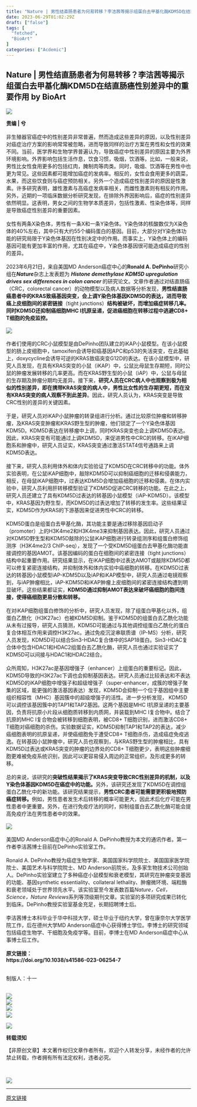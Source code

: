 ```yaml
---
title: "Nature | 男性结直肠患者为何易转移？李洁茜等揭示组蛋白去甲基化酶KDM5D在结直肠癌性别差异中的重要作用"
date: 2023-06-29T01:02:29Z
draft: ["false"]
tags: [
  "fetched",
  "BioArt"
]
categories: ["Acdemic"]
---
```

Nature | 男性结直肠患者为何易转移？李洁茜等揭示组蛋白去甲基化酶KDM5D在结直肠癌性别差异中的重要作用 by BioArt
------
<div><p data-mpa-powered-by="yiban.io"><img data-backh="86" data-backw="562" data-ratio="0.153125" data-src="https://mmbiz.qpic.cn/mmbiz_gif/PlqGiacEDZrl6ZIRYNQA4RCImTMicRrbv5sPcELibpQBIhP5NZojwrw88POsJPxkSBTtianhPFh8odYBjPGicPd0pCg/640?wx_fmt=gif" data-type="gif" data-w="640" src="https://mmbiz.qpic.cn/mmbiz_gif/PlqGiacEDZrl6ZIRYNQA4RCImTMicRrbv5sPcELibpQBIhP5NZojwrw88POsJPxkSBTtianhPFh8odYBjPGicPd0pCg/640?wx_fmt=gif"></p><section><span><strong><span>责编 | 兮</span></strong></span></section><section><span><strong><span><br></span></strong></span></section><section><span>非生殖器官癌症中的性别差异非常普遍，然而造成这些差异的原因，以及性别差异对癌症治疗方案的影响常常被忽略，进而导致同样的治疗方案在男性和女性的效果不同。当前，医学界和生物学界普遍认为，导致癌症中性别差异的原因主要为外界环境影响。外界影响包括生活作息，饮食习惯，吸烟，饮酒等。比如，一般来说，男性比女性食用更多的包括红肉，腌制肉等肉类。同时，吸烟、饮酒等在男性中也更为常见。这些因素都可能增加癌症的发病率。相反的，女性会食用更多的蔬菜，水果，而这些饮食则与癌症预防相关。另外一个造成癌症性别差异的原因是性激素。许多研究表明，雄性激素与高癌症发病率相关，而雌性激素则有相反的作用。另外，近期的一项临床数据分析研究发现，在排除外界因影响后，癌症的性别差异依然明显。这表明，男女之间的生物学本质差异，包括性激素、性染色体等，同样是导致癌症性别差异的重要因素。</span></section><section><span><br></span></section><section><span>女性有两条X染色体，男性有一条X和一条Y染色体。Y染色体的核酸数仅为X染色体的40%左右，其中只有大约55个编码蛋白的基因。目前，大部分对Y染色体功能的研究局限于Y染色体基因在性别决定中的作用。而事实上，Y染色体上的编码基因可能有更加丰富的作用，尤其在癌症中，Y染色体基因很可能造成癌症的性别的差异。</span></section><section><span><br></span></section><section><span>2023年6月21日，来自美国MD Anderson癌症中心的<strong>Ronald A. DePinho</strong>研究小组在<strong><em>Nature</em></strong>杂志上发表题为 </span><span><em><strong>Histone demethylase KDM5D upregulation drives sex differences in colon cancer </strong></em></span><span>的研究论文。文章作者通过对结直肠癌</span><span>（CRC，colorectal cancer）</span><span>的动物模型以及病人数据等分析发现，</span><span><strong>男性结直肠癌患者中的KRAS致癌基因突变，会上调Y染色体基因KDM5D的表达，进而导致癌上皮细胞间的紧密链接</strong></span><span>（tight junctions）</span><span><strong><span>结构被破坏，而增加癌症转移几率。同时KDM5D还抑制癌细胞MHC I抗原呈递，促进癌细胞在转移过程中逃避CD8+ T细胞的免疫监控。</span></strong></span></section><section><span><br></span></section><section><img data-backh="188" data-backw="545" data-ratio="0.34444444444444444" data-src="https://mmbiz.qpic.cn/mmbiz_png/PlqGiacEDZrlgoj31ZJmetxEepvtZToWdcjqD7tJ9Z9mhN7VWORLgasGQElJVXbX6yD1tSUXzk7NPE1hpPa7NTg/640?wx_fmt=png" data-type="png" data-w="1080" src="https://mmbiz.qpic.cn/mmbiz_png/PlqGiacEDZrlgoj31ZJmetxEepvtZToWdcjqD7tJ9Z9mhN7VWORLgasGQElJVXbX6yD1tSUXzk7NPE1hpPa7NTg/640?wx_fmt=png"></section><section><span><br></span></section><section><span>作者们使用的CRC小鼠模型是由DePinho团队建立的iKAP小鼠模型。在该小鼠模型的肠上皮细胞中，tamoxifen会诱导抑癌基因APC和p53的失活突变，在此基础上，doxycycline会诱导可逆的KRAS致癌突变G12D的表达。在该小鼠模型中，研究人员发现，在具有KRAS突变的小鼠</span><span>（iKAP）</span><span>中，公鼠比母鼠生存期短，同时公鼠的肿瘤发展转移的几率更高。而在KRAS野生型的小鼠</span><span>（iAP）</span><span>中，公鼠与母鼠的生存期及肿瘤分期均无差异。接下来，<strong>研究人员在CRC病人中也观察到极为相似的性别差异，即在携带KRAS突变的病人中，男性比女性的生存期更短，而在没有KRAS突变的病人观察不到此差异</strong>。因此，研究人员认为，KRAS突变是导致CRC性别的差异的关键因素。</span></section><section><span><br></span></section><section><span>于是，研究人员对iKAP小鼠肿瘤的转录组进行分析。通过比较原位肿瘤和转移肿瘤，及KRAS突变肿瘤和KRAS野生型的肿瘤，他们锁定了一个Y染色体基因KDM5D。KDM5D表达在转移瘤中上调，同时KRAS突变也会上调KDM5D表达。因此，KRAS突变有可能通过上调KDM5D，来促进男性中CRC的转移。在iKAP细胞系和肿瘤中，研究人员证实，KRAS突变通过激活STAT4信号通路来上调KDM5D表达。</span></section><section><span><br></span></section><section><span>接下来，研究人员利用体外和体内实验验证了KDM5D在CRC转移中的功能。体外实验表明，在公鼠iKAP细胞中，敲除KDM5D可以抑制癌细胞的迁移和侵袭能力，相反，在母鼠iKAP细胞中，过表达KDM5D会增加癌细胞的迁移和侵袭。在体内实验中，研究人员利用肝转移模型验证了KDM5D促进CRC转移的功能。在此之上，研究人员还建立了具有KDM5D过表达的转基因小鼠模型</span><span>（iAP-KDM5D）</span><span>。该模型中，KRAS基因为野生型，而KDM5D的过表达增加了转移的发生率。这些结果证实，KDM5D作为KRAS的下游基因来促进男性中CRC的转移。</span></section><section><span><br></span></section><section><span>KDM5D蛋白是组蛋白去甲基化酶，其功能主要是通过移除基因启动子</span><span>（promoter）</span><span>上的H3K4me2和H3K4me3来抑制基因表达。因此，研究人员通过对KDM5D野生型和KDM5D敲除的公鼠iKAP细胞进行转录组测序和组蛋白修饰组测序</span><span>（H3K4me2/3 ChIP-seq）</span><span>，发现了一个受KDM5D组蛋白去甲基化酶功能直接调控的基因AMOT。该基因编码的蛋白在细胞间的紧密连接</span><span>（tight junctions）</span><span>结构中起重要作用。研究结果显示，在iKAP细胞中过表达AMOT或敲除KDM5D都可以修复紧密连接结构，并抑制体外和体内实验中癌细胞的转移。在KDM5D过表达的转基因小鼠模型iAP-KDM5D以及iAP和iKAP模型中，研究人员通过电镜观察到，与iAP肿瘤相比，iAP-KDM5D和iKAP肿瘤上皮细胞间的紧密连接结构遭到明显破坏。这些结果都证实，<strong>KDM5D通过抑制AMOT表达来破坏癌细胞的胞间连接，使得癌细胞更易分散和转移。</strong></span></section><section><span><br></span></section><section><span>在对iKAP细胞组蛋白修饰的分析中，研究人员发现，除了组蛋白甲基化以外，组蛋白乙酰化</span><span>（H3K27ac）</span><span>也被KDM5D抑制。鉴于KDM5D的组蛋白去乙酰化功能从未有过报导，研究人员猜测，KDM5D可能通过与其他调控组蛋白乙酰化的蛋白复合体相互作用来调控H3K27ac。通过免疫沉淀串联质谱</span><span>（IP-MS）</span><span>分析，研究人员发现，KDM5D可以结合Sin3-HDAC复合体中的SAP18蛋白。Sin3-HDAC复合体中包含HDAC1和HDAC2组蛋白去乙酰化酶，研究人员也通过实验证实了KDM5D可以间接与HDAC1和HDAC2结合。</span></section><section><span><br></span></section><section><span>众所周知，H3K27ac是基因增强子</span><span>（enhancer）</span><span>上组蛋白的重要标记。因此，KDM5D导致的H3K27ac下调也会抑制基因表达。研究人员通过比较表达和不表达KDM5D的iKAP细胞中增强子和超级增强子</span><span>（super-enhancer，成簇的增强子聚集的区域，能更强的激活基因表达）</span><span>发现，KDM5D会抑制一个位于基因组中主要组织相容性</span><span>（MHC）</span><span>基因簇中的超级增强子的活性。进一步分析发现， KDM5D可以调控该基因簇中的TAP1和TAP2基因。这两个基因是MHC I抗原呈递的主要基因，负责将抗原小片段从细胞质转移到内质网，并装载到MHC I复合物中。结合了抗原的MHC I复合物会被转移到细胞表明，被CD8+ T细胞识别，进而激活CD8+ T细胞对癌细胞的杀伤。实验数据证实，KDM5D抑制TAP1和TAP2的表达，减少癌细胞表明的抗原呈递，并使癌细胞免于遭受CD8+ T细胞杀伤，造成癌症免疫逃逸。在转基因小鼠肿瘤中，研究人员也观察到，与KRAS野生型的肿瘤相比，具有KDM5D过表达或KRAS突变的肿瘤的边界处的CD8+ T细胞更少，表明这些肿瘤细胞更难被免疫系统识别，因此可以更容易侵入周边的正常组织，及形成更多的转移。</span></section><section><span><br></span></section><section><span>总的来说，该研究的</span><span><strong>突破性结果揭示了KRAS突变导致CRC性别差异的机制，以及Y染色体基因KDM5D在癌症中的功能。</strong></span><span>另外，该研究还发现了KDM5D在调控组蛋白乙酰化中的新功能。该研究结果提示，</span><span><strong>男性CRC患者可能需要更积极地预防癌症转移。</strong></span><span>例如，男性患者发生术后转移的概率可能更大，因此术后化疗可能在男性患者中更重要。另外，在进行免疫疗法的同时，抑制组蛋白去乙酰化酶可能会提高免疫疗法在男性患者中的效果。</span></section><section><span><br></span></section><section><img data-ratio="0.8884615384615384" data-src="https://mmbiz.qpic.cn/mmbiz_png/PlqGiacEDZrlgoj31ZJmetxEepvtZToWdBLm09UzQNmdicD4B4dibicYTeCzZYFwdd0a0wYO4Fu2Mu4eckhcbIiaMqA/640?wx_fmt=png" data-type="png" data-w="1040" src="https://mmbiz.qpic.cn/mmbiz_png/PlqGiacEDZrlgoj31ZJmetxEepvtZToWdBLm09UzQNmdicD4B4dibicYTeCzZYFwdd0a0wYO4Fu2Mu4eckhcbIiaMqA/640?wx_fmt=png"></section><section><br></section><section><span>美国MD Anderson癌症中心的Ronald A. DePinho教授为本文的通讯作者。第一作者李洁茜博士目前在DePinho实验室工作。</span></section><section><span><br></span></section><section><span>Ronald A. DePinho教授为癌症生物学家、美国国家科学院院士、美国国家医学院院士、美国艺术与科学院院士、MD Anderson前院长，及多家生物技术公司创始人。DePinho实验室建立了多种癌症小鼠模型和衰老模型，其研究在肿瘤突变基因的功能、基因synthetic essentiality、collateral lethality、肿瘤微环境、端粒酶和衰老领域处于世界领先水平。该实验室至今发表数百篇<em>Nature，Cell，Science，Nature Reviews</em>系列等顶级期刊文章。实验室的多项研究成果已转化到临床。DePinho教授实验室基金充足，长期招聘博士后。</span></section><section><span><br></span></section><section><span>李洁茜博士本科毕业于华中科技大学，硕士毕业于纽约大学，曾在康奈尔大学医学院工作，后在德州大学MD Anderson癌症中心获得博士学位。李博士的研究领域包括癌症生物学、干细胞及免疫学等。目前，李博士在MD Anderson癌症中心从事博士后工作。</span></section><section><br></section><section><span><strong>原文链接：</strong></span></section><section><span><strong>https://doi.org/10.1038/s41586-023-06254-7</strong></span></section><section><br></section><p><span>制版人：十一</span></p><section><br></section><section><a target="_blank" href="https://mp.weixin.qq.com/s?__biz=MzA3MzQyNjY1MQ==&amp;mid=2652589004&amp;idx=4&amp;sn=d391e0beef479ade335beb59276cd758&amp;scene=21#wechat_redirect" textvalue="你已选中了添加链接的内容" linktype="text" imgurl="" imgdata="null" tab="innerlink" data-linktype="1"><span data-positionback="static"><img data-backh="71" data-backw="562" data-cropselx1="0" data-cropselx2="562" data-cropsely1="0" data-cropsely2="71" data-galleryid="" data-ratio="0.12636505460218408" data-s="300,640" data-src="https://mmbiz.qpic.cn/mmbiz_png/PlqGiacEDZrnJGx7N41bkJSl1gefzhGRvVfmhIpCAcwgX0ItZFR1GKvtzq5AJ9KV4nrcMdS8Vh2glaF1JgmMaNg/640?wx_fmt=png" data-type="png" data-w="641" src="https://mmbiz.qpic.cn/mmbiz_png/PlqGiacEDZrnJGx7N41bkJSl1gefzhGRvVfmhIpCAcwgX0ItZFR1GKvtzq5AJ9KV4nrcMdS8Vh2glaF1JgmMaNg/640?wx_fmt=png"></span></a></section><section><section powered-by="xiumi.us"><section><section powered-by="xiumi.us"><section><section><section powered-by="xiumi.us"><section><section><section powered-by="xiumi.us"><section><section powered-by="xiumi.us"><section><section powered-by="xiumi.us"><section><section><section powered-by="xiumi.us"><section><section><section powered-by="xiumi.us"><section><a target="_blank" href="https://mp.weixin.qq.com/s?__biz=MzA3MzQyNjY1MQ==&amp;mid=2652612333&amp;idx=2&amp;sn=65f97b399ad6774cb73f36356c14eb54&amp;chksm=84e03559b397bc4f22037423acd0b86610ce5954a4bb5dc9d8827e60501372cb771e93fef127&amp;scene=21#wechat_redirect" textvalue="你已选中了添加链接的内容" linktype="text" imgurl="" imgdata="null" tab="innerlink" data-linktype="1"><span data-positionback="static"><img data-backh="71" data-backw="562" data-cropselx1="0" data-cropselx2="562" data-cropsely1="0" data-cropsely2="71" data-ratio="0.12636505460218408" data-s="300,640" data-src="https://mmbiz.qpic.cn/mmbiz_png/PlqGiacEDZrmX6lRZWRay4SCLbGUEOF5mqkvOgG1T0OcH8ibahxyic9Shy6p7g1evyGPgT8Oy8y0cxNkjBWP15kQQ/640?wx_fmt=png" data-type="jpeg" data-w="641" src="https://mmbiz.qpic.cn/mmbiz_png/PlqGiacEDZrmX6lRZWRay4SCLbGUEOF5mqkvOgG1T0OcH8ibahxyic9Shy6p7g1evyGPgT8Oy8y0cxNkjBWP15kQQ/640?wx_fmt=png"></span></a></section><section><span>‍</span><a target="_blank" href="https://mp.weixin.qq.com/s?__biz=MzA3MzQyNjY1MQ==&amp;mid=2652616140&amp;idx=2&amp;sn=14ff73ae2d475a6030afb5bd07ef13f7&amp;scene=21#wechat_redirect" textvalue="你已选中了添加链接的内容" linktype="text" imgurl="" imgdata="null" tab="innerlink" data-linktype="1"><span data-positionback="static"><img data-backh="71" data-backw="562" data-ratio="0.12636505460218408" data-s="300,640" data-src="https://mmbiz.qpic.cn/mmbiz_jpg/PlqGiacEDZrmX6lRZWRay4SCLbGUEOF5mzpMiaM71nuyeTtYtehjMyp84E7Z8YWbicPibd0Jkxf7AottY522SyrtnQ/640?wx_fmt=jpeg" data-type="jpeg" data-w="641" src="https://mmbiz.qpic.cn/mmbiz_jpg/PlqGiacEDZrmX6lRZWRay4SCLbGUEOF5mzpMiaM71nuyeTtYtehjMyp84E7Z8YWbicPibd0Jkxf7AottY522SyrtnQ/640?wx_fmt=jpeg"></span></a></section><section><a target="_blank" href="https://mp.weixin.qq.com/s?__biz=MzA3MzQyNjY1MQ==&amp;mid=2652646067&amp;idx=2&amp;sn=7b234b0660119971998f4f34125e8c69&amp;scene=21#wechat_redirect" textvalue="‍‍" linktype="text" imgurl="" imgdata="null" tab="innerlink" data-linktype="1"><span data-positionback="static"><img data-backh="71" data-backw="562" data-cropselx1="0" data-cropselx2="562" data-cropsely1="0" data-cropsely2="71" data-ratio="0.12636505460218408" data-s="300,640" data-src="https://mmbiz.qpic.cn/mmbiz_png/PlqGiacEDZrl4WgbcZDnPNlicHClPXe6jgReO808LVjMshU3bYibXTWouFvYlUfdC2olhdslUbTMy7ickCoiaibIicMJA/640?wx_fmt=png" data-type="jpeg" data-w="641" src="https://mmbiz.qpic.cn/mmbiz_png/PlqGiacEDZrl4WgbcZDnPNlicHClPXe6jgReO808LVjMshU3bYibXTWouFvYlUfdC2olhdslUbTMy7ickCoiaibIicMJA/640?wx_fmt=png"></span></a></section><section powered-by="xiumi.us"><section><section><section><p><a target="_blank" href="http://mp.weixin.qq.com/s?__biz=MzU1MDgzMzg3Nw==&amp;mid=2247495246&amp;idx=5&amp;sn=aeb93d8b696e1f4b854057335ccb2587&amp;chksm=fb9835f4ccefbce23577506a105469ba95b7b05976ed7db47bb2dd0f4e5ae6fe5115a91112c2&amp;scene=21#wechat_redirect" textvalue="你已选中了添加链接的内容" linktype="text" imgurl="" imgdata="null" data-itemshowtype="0" tab="innerlink" data-linktype="1" hasload="1"><span data-positionback="static"><img data-backh="70" data-backw="562" data-galleryid="" data-ratio="0.125" data-s="300,640" data-src="https://mmbiz.qpic.cn/mmbiz_jpg/IKLxiciahKsCzvN8jDl63I21tBHJRvKft497JicKbpflwTXPMqm7Sax7UhnaW4iadlokd66yOgf3eHONwhohVANcBQ/640?wx_fmt=jpeg&amp;wxfrom=5&amp;wx_lazy=1&amp;wx_co=1" data-type="jpeg" data-w="1080" src="https://mmbiz.qpic.cn/mmbiz_jpg/IKLxiciahKsCzvN8jDl63I21tBHJRvKft497JicKbpflwTXPMqm7Sax7UhnaW4iadlokd66yOgf3eHONwhohVANcBQ/640?wx_fmt=jpeg&amp;wxfrom=5&amp;wx_lazy=1&amp;wx_co=1"></span></a></p></section></section></section></section></section></section></section></section></section></section></section></section></section></section></section></section></section></section></section></section></section></section></section></section><section><section><section><section powered-by="xiumi.us"><section><section><p><span><strong>转载须知</strong></span></p></section></section></section></section><section><section powered-by="xiumi.us"><p><span>【非原创文章】本文著作权归文章作者所有，欢迎个人转发分享，未经作者的允许禁止转载，作者拥有所有法定权利，违者必究。</span></p></section></section></section></section><section><br></section><p><img data-backh="255" data-backw="578" data-ratio="0.44074074074074077" data-s="300,640" data-src="https://mmbiz.qpic.cn/mmbiz_jpg/PlqGiacEDZrnjvAPHkpANQuUQe9l3UsQ24ibLQyVxMQl1KkPj3aD3iaXgPeFD8CBP1iatk8PmcD1AFYvUHANPia9fcw/640?wx_fmt=jpeg" data-type="jpeg" data-w="1080" src="https://mmbiz.qpic.cn/mmbiz_jpg/PlqGiacEDZrnjvAPHkpANQuUQe9l3UsQ24ibLQyVxMQl1KkPj3aD3iaXgPeFD8CBP1iatk8PmcD1AFYvUHANPia9fcw/640?wx_fmt=jpeg"></p><p><mp-style-type data-value="3"></mp-style-type></p></div>  
<hr>
<a href="https://mp.weixin.qq.com/s/KWEUto5YK6RJN-7-o0WZ8g",target="_blank" rel="noopener noreferrer">原文链接</a>
